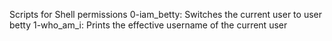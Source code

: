Scripts for Shell permissions
0-iam_betty: Switches the current user to user betty
1-who_am_i: Prints the effective username of the current user
